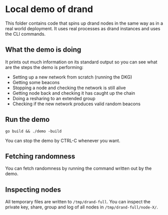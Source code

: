 # Local demo of drand

This folder contains code that spins up drand nodes in the same way as in a real
world deployment. It uses real processes as drand instances and uses the CLI
commands.

## What the demo is doing

It prints out much information on its standard output so you can see what are
the steps the demo is performing:
* Setting up a new network from scratch (running the DKG)
* Getting some beacons
* Stopping a node and checking the network is still alive
* Getting node back and checking it has caught up the chain
* Doing a resharing to an extended group
* Checking if the new network produces valid random beacons

## Run the demo

```
go build && ./demo -build
```

You can stop the demo by CTRL-C whenever you want.

## Fetching randomness

You can fetch randomness by running the command written out by the demo.

## Inspecting nodes

All temporary files are written to `/tmp/drand-full`.
You can inspect the private key, share, group and log of all nodes in
`/tmp/drand-full/node-X/`.
